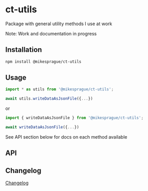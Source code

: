 # ct-utils

Package with general utility methods I use at work

Note: Work and documentation in progress

## Installation

```bash
npm install @mikesprague/ct-utils
```

## Usage

```javascript
import * as utils from '@mikesprague/ct-utils';

await utils.writeDataAsJsonFile({...})
```

or

```javascript
import { writeDataAsJsonFile } from '@mikesprague/ct-utils';

await writeDataAsJsonFile({...})
```

See API section below for docs on each method available

## API

## Changelog

[Changelog](./CHANGELOG.md)
